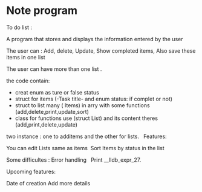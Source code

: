 # Note program 

‪‪To do list :‬‬

‪‪A program that stores and displays the information entered by the user‬‬

‪‪The user can : Add, delete, Update, Show completed items,‬‬
‪‪Also save these items in one list‬‬

‪‪The user can have more than one list .‬‬

the code contain:

- creat enum as  ture or false status
-  struct for items (-Task title- and enum status: if complet or not)
-  struct to list  many ( Items) in arry with some functions (add,delete,print,update,sort)
-  class for functions use (struct List) and its content theres (add,print,delete,update)

two instance : one to  additems and the other for lists.
‪‪ ‬‬
‪‪Features:‬‬

‪‪You can edit Lists same as items‬‬
‪‪ Sort Items by status in the list‬‬

‪‪Some difficultes :‬‬
‪‪Error handling ‬‬
‪‪ Print __lldb_expr_27.‬‬


‪Upcoming features:‬

‪Date of creation‬
‪Add more details ‬




